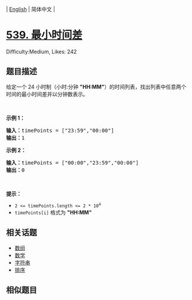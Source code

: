 
| [English](README_EN.md) | 简体中文 |

# [539. 最小时间差](https://leetcode.cn/problems/minimum-time-difference/)
Difficulty:Medium, Likes: 242

## 题目描述

<p>给定一个 24 小时制（小时:分钟 <strong>"HH:MM"</strong>）的时间列表，找出列表中任意两个时间的最小时间差并以分钟数表示。</p>

<p>&nbsp;</p>

<p><strong>示例 1：</strong></p>

<pre>
<strong>输入：</strong>timePoints = ["23:59","00:00"]
<strong>输出：</strong>1
</pre>

<p><strong>示例 2：</strong></p>

<pre>
<strong>输入：</strong>timePoints = ["00:00","23:59","00:00"]
<strong>输出：</strong>0
</pre>

<p>&nbsp;</p>

<p><strong>提示：</strong></p>

<ul>
	<li><code>2 &lt;= timePoints.length &lt;= 2 * 10<sup>4</sup></code></li>
	<li><code>timePoints[i]</code> 格式为 <strong>"HH:MM"</strong></li>
</ul>


## 相关话题

- [数组](https://leetcode-cn.com/tag/array/)
- [数学](https://leetcode-cn.com/tag/math/)
- [字符串](https://leetcode-cn.com/tag/string/)
- [排序](https://leetcode-cn.com/tag/sorting/)

## 相似题目

